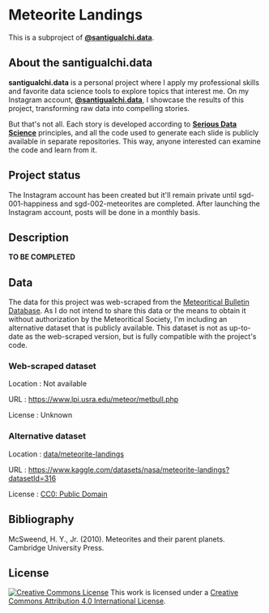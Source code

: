 # Meteorite Landings

This is a subproject of
**[@santigualchi.data](https://www.instagram.com/santigualchi.data/)**.

## About the **santigualchi.data**

**santigualchi.data** is a personal project where I apply my professional skills
and favorite data science tools to explore topics that interest me. On my
Instagram account,
**[@santigualchi.data](https://www.instagram.com/santigualchi.data/)**,
I showcase the results of this project, transforming raw data into compelling
stories.

But that's not all. Each story is developed according to
**[Serious Data Science](https://posit.co/blog/driving-real-lasting-value-with-serious-data-science/)**
principles, and all the code used to generate each slide is publicly available
in separate repositories. This way, anyone interested can examine the code and
learn from it.

## Project status

The Instagram account has been created but it'll remain private until
sgd-001-happiness and sgd-002-meteorites are completed. After launching the
Instagram account, posts will be done in a monthly basis.

## Description

**TO BE COMPLETED**

## Data

The data for this project was web-scraped from the
[Meteoritical Bulletin Database](https://www.lpi.usra.edu/meteor/). As I do not
intend to share this data or the means to obtain it without authorization by
the Meteoritical Society, I'm including an alternative dataset that is publicly
available. This dataset is not as up-to-date as the web-scraped version, but is
fully compatible with the project's code.

### Web-scraped dataset

Location
: Not available

URL
: <https://www.lpi.usra.edu/meteor/metbull.php>

License
: Unknown

### Alternative dataset

Location
: [data/meteorite-landings](data/meteorite-landings)

URL
: <https://www.kaggle.com/datasets/nasa/meteorite-landings?datasetId=316>

License
: [CC0: Public Domain](https://creativecommons.org/publicdomain/zero/1.0/)

## Bibliography

McSweend, H. Y., Jr. (2010). Meteorites and their parent planets. Cambridge
University Press.

## License

[![Creative Commons
License](https://i.creativecommons.org/l/by/4.0/80x15.png)](http://creativecommons.org/licenses/by/4.0/)
This work is licensed under a [Creative Commons Attribution 4.0 International License](http://creativecommons.org/licenses/by/4.0/).